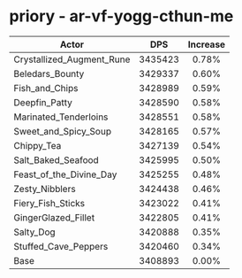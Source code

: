 # priory - ar-vf-yogg-cthun-me
| Actor | DPS | Increase |
|---|:---:|:---:|
|Crystallized_Augment_Rune|3435423|0.78%|
|Beledars_Bounty|3429337|0.60%|
|Fish_and_Chips|3428989|0.59%|
|Deepfin_Patty|3428590|0.58%|
|Marinated_Tenderloins|3428551|0.58%|
|Sweet_and_Spicy_Soup|3428165|0.57%|
|Chippy_Tea|3427139|0.54%|
|Salt_Baked_Seafood|3425995|0.50%|
|Feast_of_the_Divine_Day|3425255|0.48%|
|Zesty_Nibblers|3424438|0.46%|
|Fiery_Fish_Sticks|3423022|0.41%|
|GingerGlazed_Fillet|3422805|0.41%|
|Salty_Dog|3420888|0.35%|
|Stuffed_Cave_Peppers|3420460|0.34%|
|Base|3408893|0.00%|
